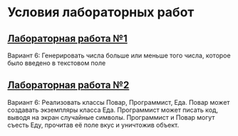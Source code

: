 # Условия лабораторных работ 
## [Лабораторная работа №1](https://github.com/DaniilNaumenko/Crossplatform-Programming-Java/tree/master/Laba1/src)
Вариант 6: Генерировать числа больше или меньше того числа, которое было введено в текстовом поле
## [Лабораторная работа №2](https://github.com/DaniilNaumenko/Crossplatform-Programming-Java/tree/master/Laba2/Laba2Class)
Вариант 6: Реализовать классы Повар, Программист, Еда. Повар может создавать экземпляры класса Еда. Программист может писать код, выводя на экран случайные символы. Программист и Повар могут съесть Еду, прочитав её поле вкус и уничтожив объект.
